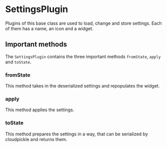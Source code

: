 # SettingsPlugin
Plugins of this base class are used to load, change and store settings.
Each of them has a name, an icon and a widget.
## Important methods
The ```SettingsPlugin``` contains the three important methods ```fromState```, ```apply``` and ```toState```.
### fromState
This method  takes in the deserialized settings and repopulates the widget.
### apply
This method applies the settings.
### toState
This method prepares the settings in a way, that can be serialized by cloudpickle and returns them.
